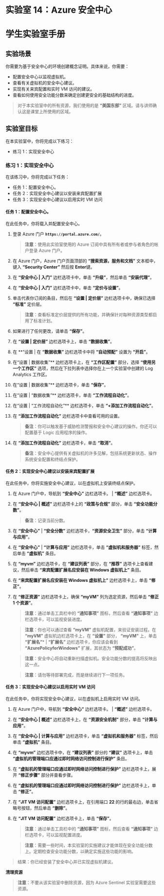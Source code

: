 ﻿---
lab:
    title: '14 - Azure 安全中心'
    module: '模块 04 - 管理安全操作'
---

# 实验室 14：Azure 安全中心
# 学生实验室手册

## 实验场景

你需要为基于安全中心的环境创建概念证明。具体来说，你需要：

- 配置安全中心以监视虚拟机。
- 查看有关虚拟机的安全中心建议。
- 实现有关来宾配置和实时 VM 访问的建议。 
- 查看如何使用安全功能分数来确定创建更安全的基础结构的进度。

> 对于本实验室中的所有资源，我们使用的是 **“美国东部”** 区域。请与讲师确认这是课堂上所使用的区域。 

## 实验室目标

在本实验室中，你将完成以下练习：

- 练习 1：实现安全中心

### 练习 1：实现安全中心

在该练习中，你将完成以下任务：

- 任务 1：配置安全中心。
- 任务 2：实现安全中心建议以安装来宾配置扩展
- 任务 3：实现安全中心建议以启用实时 VM 访问

#### 任务 1：配置安全中心。

在此任务中，你将载入并配置安全中心。

1. 登录 Azure 门户 **`https://portal.azure.com/`**。

    >**注意**：使用此实验室使用的 Azure 订阅中具有所有者或参与者角色的帐户登录 Azure 门户。

1. 在 Azure 门户，Azure 门户页面顶部的 **“搜索资源，服务和文档”** 文本框中，键入  **“Security Center”** 然后按 **Enter**键。

1. 在 **“安全中心 \| 入门”** 边栏选项卡中，单击 **“升级”**，然后单击 **“安装代理”**。
     
1. 在 **“安全中心 \| 入门”** 边栏选项卡中，单击 **“定价与设置”**。

1. 单击代表你订阅的条目，然后在 **“设置 | 定价层”** 边栏选项卡中，确保已选择 **“标准”** 定价层。 

    >**注意**：查看标准定价层提供的所有功能，并确保针对每种资源类型都启用了标准计划。 

1. 如果进行了任何更改，请单击 **“保存”**。

1. 在 **“设置 \| 定价层”** 边栏选项卡上，单击 **“数据收集”**。

1. 在 **“设置 \| 在 **“数据收集”** 边栏选项卡中将 **“自动预配”** 设置为 **“开启”**。 

1. 在“设置 \| 数据收集”** 边栏选项卡上，在 **“工作区配置”** 部分，选择 **“使用另一个工作区”** 选项，然后在下拉列表中选择你在上一个实验室中创建的 Log Analytics 工作区。 

1. 在“设置 \| 数据收集”** 边栏选项卡，单击 **“保存”**。

1. 在“设置 \| “数据收集”** 边栏选项卡，单击 **“工作流程自动化”**。

1. 在“设置 \| “工作流程自动化”** 边栏选项卡，单击 **“+添加工作流程自动化”**。

1. 在 **“添加工作流程自动化”** 边栏选项卡中查看可用的设置。 

    >**备注**：你可以触发基于威胁检测警报和安全中心建议的操作。你还可以配置基于 Logic 应用程序的操作。 

1. 在 **“添加工作流程自动化”** 边栏选项卡，单击 **“取消”**。

    >**备注**：安全中心提供有关虚拟机的许多见解，包括系统更新状态、操作系统安全配置和终结点保护。

#### 任务 2：实现安全中心建议以安装来宾配置扩展

在此任务中，你将实施安全中心建议，以在虚拟机上安装终结点保护。 

1. 在 Azure 门户中，导航到 **“安全中心”** 边栏选项卡。 \| **“概述”** 边栏选项卡。 

1. 在 **“安全中心 \| 概述”** 边栏选项卡上的 **“政策与合规”** 部分，单击 **“安全功能分数”**。 

    >**备注**：记录当前分数。

1. 在 **“安全中心”** \| **“安全分数”** 边栏选项卡，**“资源安全卫生”** 部分，单击 **“计算与应用”**。

1. 在 **“安全中心”** \| **“计算与应用”** 边栏选项卡，单击 **“虚拟机和服务器”** 标签，然后单击 **“虚拟机”** 条目。

1. 在 **“myvm”** 边栏选项卡，在 **“建议列表”** 部分，在 **“推荐”** 选项卡上查看建议，然后单击 **“来宾配置扩展名应安装在 Windows 虚拟机上”** 条目。

1. 在 **“来宾配置扩展名应安装在 Windows 虚拟机上”** 边栏选项卡上，单击 **“修正”**。

1. 在 **“修正资源”** 边栏选项卡上，确保 **“myVM”** 列为选定资源，然后单击 **“修正 1 个资源”**。

    >**注意**：通过单击工具栏中的 **“通知事项”** 图标，然后查看 **“通知事项”** 边栏选项卡，可以监视安装进度。 

    >**注意**：你也可以通过查看 **“myVM”** 虚拟机配置，来验证安装过程。在 **“myVM”** 虚拟机边栏选项卡上，在 **“设置”** 部分， **“myVM”** 上，单击 **“扩展名”*** \| **“扩展名”** 边栏选项卡，你应该会看到 **“AzurePolicyforWindows”** 扩展，其状态为 **“预配成功”**。

    >**注意**：安全中心将自动重新扫描虚拟机。安全功能分数的提高将反映出这一点。

    >**注意**：请勿等待部署完成，而是继续进行下一项任务。 

#### 任务 3：实现安全中心建议以启用实时 VM 访问

在此任务中，你将实现安全中心建议，以在虚拟机上启用实时 VM 访问。 

1. 在 Azure 门户中，导航到 **“安全中心”** 边栏选项卡。 | **“概述”** 边栏选项卡。 

1. 在 **“安全中心 \| 概述”** 边栏选项卡上，在 **“资源安全机制”** 部分，单击 **“计算与应用”**。

1. 在 **“安全中心 \| 计算与应用”** 边栏选项卡，单击 **“虚拟机和服务器”** 标签，然后单击 **“虚拟机”** 条目。

1. 在 **“myvm”** 边栏选项卡中，在 **“建议列表”** 部分的 **“建议”** 选项卡上，单击 **“虚拟机的管理端口应通过即时网络访问控制进行保护”** 条目。

1. 在 **“虚拟机的管理端口应通过即时网络访问控制进行保护”** 边栏选项卡上，展开 **“修正步骤”** 部分并查看步骤。 

1. 在 **“虚拟机的管理端口应通过即时网络访问控制进行保护”** 边栏选项卡上，单击 **“修正”**。

1. 在 **“JIT VM 访问配置”** 边栏选项卡上，在引用端口 **22** 的行的最右边，单击省略号按钮，然后单击 **“删除”**。

1. 在 **“JIT VM 访问配置”** 边栏选项卡上，单击 **“保存”**。

    >**注意**：通过单击工具栏中的 **“通知事项”** 图标，然后查看 **“通知事项”** 边栏选项卡，可以监视配置进度。 

    >**注意**：需要一些时间，本实验室的实施建议才能体现在安全功能分数上。定期检查安全功能分数，以确定实施这些功能的影响。 

> 结果：你已经安装了安全中心并已实现虚拟机建议。 

**清理资源**

>**注意**：不要从该实验室中删除资源，因为 Azure Sentinel 实验室需要这些资源。